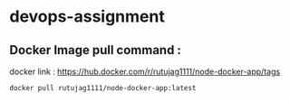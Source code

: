 # devops-assignment
## Docker Image pull command : 
docker link : https://hub.docker.com/r/rutujag1111/node-docker-app/tags
```bash
docker pull rutujag1111/node-docker-app:latest
